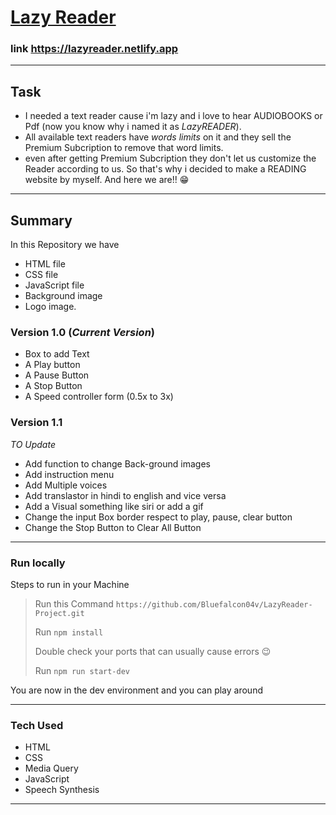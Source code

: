 
<a href= "https://lazyreader.netlify.app"> <h1> Lazy Reader </h1></a>


### link https://lazyreader.netlify.app
___


## Task
- I needed a text reader cause i'm lazy and i love to hear AUDIOBOOKS or Pdf (now you know why i named it as *LazyREADER*).
- All available text readers have *words limits* on it and they sell the Premium Subcription to remove that word limits. 
- even after getting Premium Subcription they don't let us customize the Reader according to us. 
So that's why i decided to make a READING website by myself. And here we are!! 😁
___

## Summary 
In this Repository we have 
- HTML file
- CSS file
- JavaScript file
- Background image 
- Logo image.

### Version 1.0 (*Current Version*)
- Box to add Text 
- A Play button 
- A Pause Button
- A Stop Button
- A Speed controller form (0.5x to 3x)

### Version 1.1
*TO Update*
- Add function to change Back-ground images 
- Add instruction menu
- Add Multiple voices 
- Add translastor in hindi to english and vice versa 
- Add a Visual something like siri or add a gif
- Change the input Box border respect to play, pause, clear button 
- Change the Stop Button to Clear All Button
***

### Run locally
Steps to run in your Machine
> Run this Command `https://github.com/Bluefalcon04v/LazyReader-Project.git`
> 
> Run `npm install` 
> 
> Double check your ports that can usually cause errors 😉
> 
> Run `npm run start-dev`
>
You are now in the dev environment and you can play around

---

### Tech Used
- HTML
- CSS
- Media Query
- JavaScript
- Speech Synthesis 

***